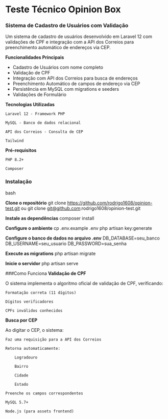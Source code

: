 # Teste Técnico Opinion Box
### Sistema de Cadastro de Usuários com Validação

Um sistema de cadastro de usuários desenvolvido em Laravel 12 com validações  de CPF e integração com a API dos Correios para preenchimento automático de endereços via CEP.

**Funcionalidades Principais**

- Cadastro de Usuários com nome completo
- Validação de CPF
- Integração com API dos Correios para busca de endereços
- Preenchimento Automático de campos de endereço via CEP
- Persistência em MySQL com migrations e seeders
- Validações de Formulário

**Tecnologias Utilizadas**

    Laravel 12 - Framework PHP

    MySQL - Banco de dados relacional

    API dos Correios - Consulta de CEP

    Tailwind    

**Pré-requisitos**

    PHP 8.2+

    Composer

### Instalação
bash

**Clone o repositório**
git clone https://github.com/rodrigo1608/opinion-test.git
ou
git clone git@github.com:rodrigo1608/opinion-test.git

**Instale as dependências**
composer install

**Configure o ambiente**
cp .env.example .env
php artisan key:generate

**Configure o banco de dados no arquivo .env**
DB_DATABASE=seu_banco
DB_USERNAME=seu_usuario
DB_PASSWORD=sua_senha

**Execute as migrations**
php artisan migrate

**Inicie o servidor**
php artisan serve

###Como Funciona
**Validação de CPF**

O sistema implementa o algoritmo oficial de validação de CPF, verificando:

    Formatação correta (11 dígitos)

    Dígitos verificadores

    CPFs inválidos conhecidos

**Busca por CEP**

Ao digitar o CEP, o sistema:

    Faz uma requisição para a API dos Correios

    Retorna automaticamente:

        Logradouro

        Bairro

        Cidade

        Estado

    Preenche os campos correspondentes

    MySQL 5.7+

    Node.js (para assets frontend)
